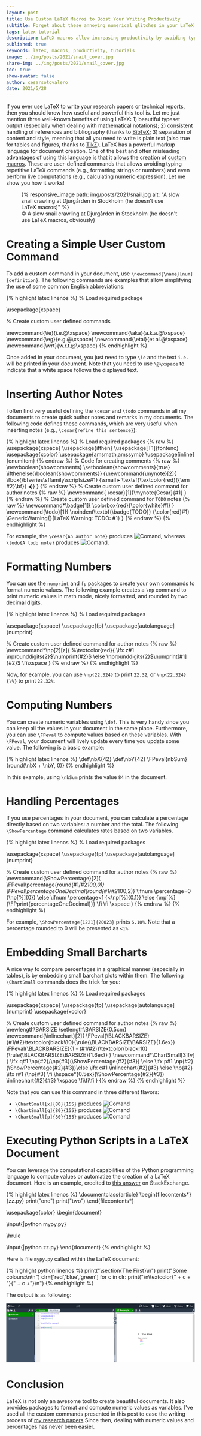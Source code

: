 ```yaml
---
layout: post
title: Use Custom LaTeX Macros to Boost Your Writing Productivity
subtitle: Forget about these annoying numerical glitches in your LaTeX document 
tags: latex tutorial
description: LaTeX macros allow increasing productivity by avoiding typing repetitive LaTeX commands. In this tutorial, I show you how to use them.
published: true
keywords: latex, macros, productivity, tutorials
image: ../img/posts/2021/snail_cover.jpg
share-img: ../img/posts/2021/snail_cover.jpg
toc: true
show-avatar: false
author: cesarsotovalero
date: 2021/5/28
---
```


If you ever use [LaTeX](https://en.wikipedia.org/wiki/LaTeX) to write your research papers or technical reports, then you should know how useful and powerful this tool is. 
Let me just mention three well-known benefits of using LaTeX: 1) beautiful typeset output (especially when dealing with mathematical notations); 2) consistent handling of references and bibliography (thanks to [BibTeX](http://www.bibtex.org/); 3) separation of content and style, meaning that all you need to write is plain text (also true for tables and figures, thanks to [TikZ](https://en.wikipedia.org/wiki/PGF/TikZ)).
LaTeX has a powerful markup language for document creation. 
One of the best and often misleading advantages of using this language is that it allows the creation of [custom macros](https://en.wikibooks.org/wiki/LaTeX/Macros).
These are user-defined commands that allows avoiding typing repetitive LaTeX commands (e.g., formatting strings or numbers) and even perform live computations (e.g., calculating numeric expression). 
Let me show you how it works!

<figure class="jb_picture">
  {% responsive_image path: img/posts/2021/snail.jpg alt: "A slow snail crawling at Djurgården in Stockholm (he doesn't use LaTeX macros)" %}
  <figcaption class="stroke">
    &#169; A slow snail crawling at Djurgården in Stockholm (he doesn't use LaTeX macros, obviously)
    </figcaption>
</figure>

# Creating a Simple User Custom Command

To add a custom command in your document, use `\newcommand{\name}[num]{definition}`. 
The following commands are examples that allow simplifying the use of some common English abbreviations:

{% highlight latex linenos %}
% Load required package

\usepackage{xspace}

% Create custom user defined commands

\newcommand{\ie}{i.e.\@\xspace}
\newcommand{\aka}{a.k.a.\@\xspace}
\newcommand{\eg}{e.g.\@\xspace}
\newcommand{\etal}{et al.\@\xspace}
\newcommand{\wrt}{w.r.t.\@\xspace}
{% endhighlight %}

Once added in your document, you just need to type `\ie` and the text `i.e.` will be printed in your document.
Note that you need to use `\@\xspace` to indicate that a white space follows the displayed text.  

# Inserting Author Notes

I often find very useful defining the `\cesar` and `\todo` commands in all my documents to create quick author notes and remarks in my documents.  The following code defines these commands, which are very useful when inserting notes (e.g., `\cesar{refine this sentence}`): 

{% highlight latex linenos %}
% Load required packages
{% raw %}
\usepackage{xspace}
\usepackage{ifthen}
\usepackage[T1]{fontenc}
\usepackage{xcolor}
\usepackage{amsmath,amssymb}
\usepackage[inline]{enumitem}
{% endraw %}
% Code for creating comments
{% raw %}
\newboolean{showcomments}
\setboolean{showcomments}{true}
\ifthenelse{\boolean{showcomments}}
{\newcommand{\mynote}[2]{
  \fbox{\bfseries\sffamily\scriptsize#1}
  {\small
  $\blacktriangleright$
  \textsf{\textcolor{red}{{\em #2}\bf}}
  $\blacktriangleleft$}}
}
{% endraw %}
% Create custom user defined command for author notes
{% raw %}
\newcommand{
  \cesar}[1]{\mynote{Cesar}{#1}
}
{% endraw %}
% Create custom user defined command for `TODO` notes
{% raw %}
\newcommand*\badge[1]{
  \colorbox{red}{\color{white}#1}
}
\newcommand{\todo}[1]{
  \noindent\textbf{\badge{TODO}} {\color{red}#1}
  \GenericWarning{}{LaTeX Warning: TODO: #1}
}
{% endraw %}
{% endhighlight %}

For example, the `\cesar{An author note}` produces <img src="../img/posts/2021/authornote.png" height="18" border="0" alt="Comand">, whereas `\todo{A todo note}` produces <img src="../img/posts/2021/todonote.png" height="18" border="0" alt="Comand">.

# Formatting Numbers

You can use the `numprint` and `fp` packages to create your own commands to format numeric values. 
The following example creates a `\np` command to print numeric values in math mode, nicely formatted, and rounded by two decimal digits.

{% highlight latex linenos %}
% Load required packages

\usepackage{xspace}
\usepackage{fp}
\usepackage[autolanguage]{numprint}

% Create custom user defined command for author notes
{% raw %}
\newcommand*\np[2][z]{
  %\textcolor{red}{
  \ifx z#1
    \nprounddigits{2}$\numprint{#2}$
  \else
    \nprounddigits{2}$\numprint[#1]{#2}$
  \fi\xspace
}
{% endraw %}
{% endhighlight %}

Now, for example, you can use `\np{22.324}` to print `22.32`, or `\np{22.324}{\%}` to print `22.32%`. 

# Computing Numbers

You can create numeric variables using `\def`.
This is very handy since you can keep all the values in your document in the same place.
Furthermore, you can use `\FPeval` to compute values based on these variables.
With `\FPeval`, your document will lively update every time you update some value.
The following is a basic example:

{% highlight latex linenos %}
\def\nbX{42}
\def\nbY{42}
\FPeval{nbSum}{round(\nbX + \nbY, 0)}
{% endhighlight %}

In this example, using `\nbSum` prints the value `84` in the document.

# Handling Percentages

If you use percentages in your document, you can calculate a percentage directly based on two variables: a number and the total. The following `\ShowPercentage` command calculates rates based on two variables.

{% highlight latex linenos %}
% Load required packages

\usepackage{xspace}
\usepackage{fp}
\usepackage[autolanguage]{numprint}

% Create custom user defined command for author notes
{% raw %}
\newcommand{\ShowPercentage}[2]{
  \FPeval\percentage{round(#1/#2*100,0)}
  \FPeval\percentageOneDecimal{round(#1/#2*100,2)}
  \ifnum \percentage=0
    {\np[\%]{0}}
  \else
    \ifnum \percentage<1
      {$<$\np[\%]{0.1}}
    \else
      {\np[\%]{\FPprint{percentageOneDecimal}}}
    \fi
  \fi
  \xspace
}
{% endraw %}
{% endhighlight %}

For example, `\ShowPercentage{1221}{20023}` prints `6.10%`. 
Note that a percentage rounded to 0 will be presented as `<1%`

# Embedding Small Barcharts

A nice way to compare percentages in a graphical manner (especially in tables), is by embedding small barchart plots within them. The following `\ChartSmall` commands does the trick for you:  

{% highlight latex linenos %}
% Load required packages

\usepackage{xspace}
\usepackage{fp}
\usepackage[autolanguage]{numprint}
\usepackage{xcolor}

% Create custom user defined command for author notes
{% raw %}
\newlength\BARSIZE \setlength\BARSIZE{0.5cm}
\newcommand{\inlinechart}[2]{
  \FPeval{\BLACKBARSIZE}{#1/#2}\textcolor{black!80}{\rule{\BLACKBARSIZE\BARSIZE}{1.6ex}}
  \FPeval{\BLACKBARSIZE}{1 - (#1/#2)}\textcolor{black!10}{\rule{\BLACKBARSIZE\BARSIZE}{1.6ex}}
}
\newcommand*\ChartSmall[3][v]{
  \ifx q#1
    \np{#2}/\np{#3}(\ShowPercentage{#2}{#3})
  \else
    \ifx p#1
      \np{#2}(\ShowPercentage{#2}{#3})\else
    \ifx c#1
      \inlinechart{#2}{#3}
    \else
      \np{#2}
    \ifx r#1
      /\np{#3}
  \fi
  \hspace*{0.5ex}(\ShowPercentage{#2}{#3})
  \inlinechart{#2}{#3}
  \xspace
\fi\fi\fi
}
{% endraw %}
{% endhighlight %}

Note that you can use this command in three different flavors:
- `\ChartSmall[x]{80}{155}` produces <img src="../img/posts/2021/smallshart1.png" height="18" border="0" alt="Comand">
- `\ChartSmall[q]{80}{155}` produces <img src="../img/posts/2021/smallshart2.png" height="20" border="0" alt="Comand">
- `\ChartSmall[p]{80}{155}` produces <img src="../img/posts/2021/smallshart3.png" height="20" border="0" alt="Comand">

# Executing Python Scripts in a LaTeX Document 

You can leverage the computational capabilities of the Python programming language to compute values or automatize the creation of a LaTeX document.
Here is an example, credited to [this answer](https://tex.stackexchange.com/questions/598403/can-i-execute-python-code-inside-latex) on StackExchange.

{% highlight latex linenos %}
\documentclass{article}
\begin{filecontents*}{zz.py}
print("one")
print("two")
\end{filecontents*}

\usepackage{color}
\begin{document}

\input{|python mypy.py}

\hrule

\input{|python zz.py}
\end{document}
{% endhighlight %}

Here is file `mypy.py` called within the LaTeX document:

{% highlight python linenos %}
print("\\section{The First}\n")
print("Some colours:\n\n")
clr=['red','blue','green']
for c in clr:
  print("\n\\textcolor{" + c + "}{" + c +"}\n")
{% endhighlight %}

The output is as following:

![The figure shows a working example of Python code embedded in a LaTeX file in Overleaf.](/img/posts/2021/python_executed_in_latex_document.png "Python code executed in a LaTeX document")



# Conclusion

LaTeX is not only an awesome tool to create beautiful documents.
It also provides packages to format and compute numeric values as variables.
I've used all the custom commands presented in this post to ease the writing process of [my research papers](https://www.cesarsotovalero.net/publications)
Since then, dealing with numeric values and percentages has never been easier. 
